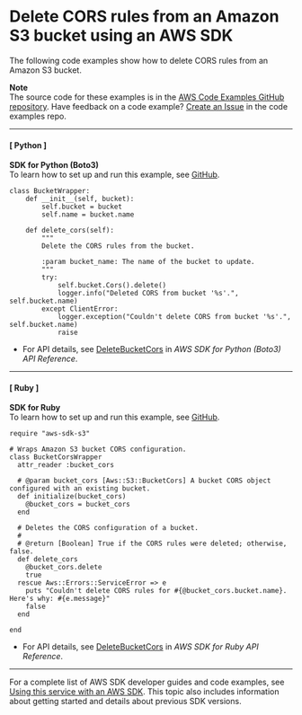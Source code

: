 # Delete CORS rules from an Amazon S3 bucket using an AWS SDK<a name="example_s3_DeleteBucketCors_section"></a>

The following code examples show how to delete CORS rules from an Amazon S3 bucket\.

**Note**  
The source code for these examples is in the [AWS Code Examples GitHub repository](https://github.com/awsdocs/aws-doc-sdk-examples)\. Have feedback on a code example? [Create an Issue](https://github.com/awsdocs/aws-doc-sdk-examples/issues/new/choose) in the code examples repo\. 

------
#### [ Python ]

**SDK for Python \(Boto3\)**  
 To learn how to set up and run this example, see [GitHub](https://github.com/awsdocs/aws-doc-sdk-examples/tree/main/python/example_code/s3/s3_basics#code-examples)\. 
  

```
class BucketWrapper:
    def __init__(self, bucket):
        self.bucket = bucket
        self.name = bucket.name

    def delete_cors(self):
        """
        Delete the CORS rules from the bucket.

        :param bucket_name: The name of the bucket to update.
        """
        try:
            self.bucket.Cors().delete()
            logger.info("Deleted CORS from bucket '%s'.", self.bucket.name)
        except ClientError:
            logger.exception("Couldn't delete CORS from bucket '%s'.", self.bucket.name)
            raise
```
+  For API details, see [DeleteBucketCors](https://docs.aws.amazon.com/goto/boto3/s3-2006-03-01/DeleteBucketCors) in *AWS SDK for Python \(Boto3\) API Reference*\. 

------
#### [ Ruby ]

**SDK for Ruby**  
 To learn how to set up and run this example, see [GitHub](https://github.com/awsdocs/aws-doc-sdk-examples/tree/main/ruby/example_code/s3#code-examples)\. 
  

```
require "aws-sdk-s3"

# Wraps Amazon S3 bucket CORS configuration.
class BucketCorsWrapper
  attr_reader :bucket_cors

  # @param bucket_cors [Aws::S3::BucketCors] A bucket CORS object configured with an existing bucket.
  def initialize(bucket_cors)
    @bucket_cors = bucket_cors
  end

  # Deletes the CORS configuration of a bucket.
  #
  # @return [Boolean] True if the CORS rules were deleted; otherwise, false.
  def delete_cors
    @bucket_cors.delete
    true
  rescue Aws::Errors::ServiceError => e
    puts "Couldn't delete CORS rules for #{@bucket_cors.bucket.name}. Here's why: #{e.message}"
    false
  end

end
```
+  For API details, see [DeleteBucketCors](https://docs.aws.amazon.com/goto/SdkForRubyV3/s3-2006-03-01/DeleteBucketCors) in *AWS SDK for Ruby API Reference*\. 

------

For a complete list of AWS SDK developer guides and code examples, see [Using this service with an AWS SDK](UsingAWSSDK.md#sdk-general-information-section)\. This topic also includes information about getting started and details about previous SDK versions\.